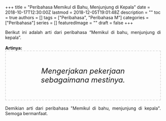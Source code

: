 +++
title = "Peribahasa Memikul di Bahu, Menjunjung di Kepala"
date = 2018-10-17T12:30:00Z
lastmod = 2018-12-05T19:01:48Z
description = ""
toc = true
authors = []
tags = ["Peribahasa", "Peribahasa M"]
categories = ["Peribahasa"]
series = []
featuredImage = ""
draft = false
+++

<div dir="ltr" style="text-align: left;" trbidi="on"><div style="text-align: justify;">Berikut ini adalah arti dari peribahasa “Memikul di bahu, menjunjung di kepala”.</div><br /><div style="text-align: justify;"><b>Artinya:</b></div><div style="border: 2px dashed #ddd; font-size: 24px; height: auto; margin: 0 auto; padding: 50px; text-align: center; width: auto;"><i>Mengerjakan pekerjaan sebagaimana mestinya.</i></div><div style="text-align: justify;"><br /></div><div style="text-align: justify;">Demikian arti dari peribahasa "Memikul di bahu, menjunjung di kepala". Semoga bermanfaat.</div></div>
